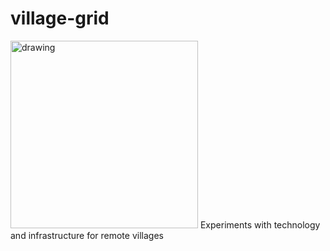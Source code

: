 # village-grid
<img src="https://user-images.githubusercontent.com/8453197/151889670-fc6afe58-2ba0-4f0e-a3fb-4822972eb32a.png" alt="drawing" width="300"/>
Experiments with technology and infrastructure for remote villages
